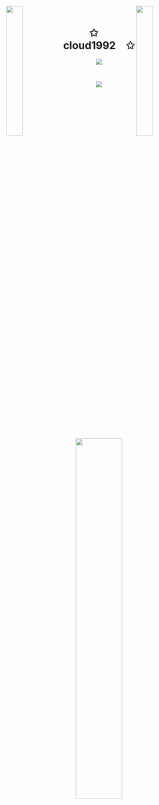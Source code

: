 <img align="left" src="https://user-images.githubusercontent.com/65187002/144930161-2f783401-8d27-4fdf-a2f7-cc0ba32f1f1f.gif" width="30%" style="display:inline;"><img align="right" src="https://user-images.githubusercontent.com/65187002/144930161-2f783401-8d27-4fdf-a2f7-cc0ba32f1f1f.gif" width="30%" style="display:inline;">
<br>
<p align="center">
    <h1 align="center">✩&emsp;cloud1992&emsp;✩</h1>
</p>
<p align="center">
    <img src="https://readme-typing-svg.herokuapp.com/?lines=Bazingaaaaaaaa;Welcome+to+my+profile!;Have+a+look+around!&font=Fira%20Code&color=%23D62F79&center=true&width=280&height=50">
</p>
<br>
<p align="center">
    <img id="preview" src="https://komarev.com/ghpvc/?username=cloud1992&color=grey">
</p>
<p align="center">
    <a href="https://github.com/cloud1992"><img width="50%" src="https://github-readme-stats.vercel.app/api/top-langs/?username=cloud1992&theme=dark&hide=html,css,cmake&layout=compact&langs_count=5&bg_color=101010&hide_title=true"></a>
</p>
